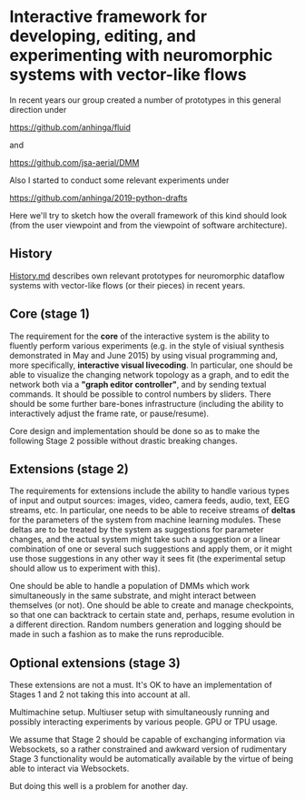 # Interactive framework for developing, editing, and experimenting with neuromorphic systems with vector-like flows

In recent years our group created a number of prototypes in this general direction under

https://github.com/anhinga/fluid

and 

https://github.com/jsa-aerial/DMM

Also I started to conduct some relevant experiments under

https://github.com/anhinga/2019-python-drafts

Here we'll try to sketch how the overall framework of this kind should look (from the user viewpoint and from the viewpoint of software architecture).

## History

[History.md](History.md) describes own relevant prototypes for neuromorphic dataflow systems with vector-like flows (or their pieces) in recent years. 

## Core (stage 1)

The requirement for the **core** of the interactive system is the ability to fluently perform various experiments (e.g. in the style of visiual synthesis demonstrated in May and June 2015) by using visual programming and, more specifically, **interactive visual livecoding**. In particular, one should be able to visualize the changing network topology as a graph, and to edit the network both via a **"graph editor controller"**, and by sending textual commands. It should be possible to control numbers by sliders. There should be some further bare-bones infrastructure (including the ability to interactively adjust the frame rate, or pause/resume).

Core design and implementation should be done so as to make the following Stage 2 possible without drastic breaking changes.

## Extensions (stage 2)

The requirements for extensions include the ability to handle various types of input and output sources: images, video, camera feeds, audio, text, EEG streams, etc. In particular, one needs to be able to receive streams of **deltas** for the parameters of the system from machine learning modules. These deltas are to be treated by the system as suggestions for parameter changes, and the actual system might take such a suggestion or a linear combination of one or several such suggestions and apply them, or it might use those suggestions in any other way it sees fit (the experimental setup should allow us to experiment with this).

One should be able to handle a population of DMMs which work simultaneously in the same substrate, and might interact between themselves (or not). One should be able to create and manage checkpoints, so that one can backtrack to certain state and, perhaps, resume evolution in a different direction. Random numbers generation and logging should be made in such a fashion as to make the runs reproducible.

## Optional extensions (stage 3)

These extensions are not a must. It's OK to have an implementation of Stages 1 and 2 not taking this into account at all.

Multimachine setup. Multiuser setup with simultaneously running and possibly interacting experiments by various people. GPU or TPU usage.

We assume that Stage 2 should be capable of exchanging information via Websockets, so a rather constrained and awkward version of rudimentary Stage 3 functionality would be automatically available by the virtue of being able to interact via Websockets.

But doing this well is a problem for another day.




